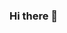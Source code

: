 ### Hi there 👋

<!--
**cyzanfar/cyzanfar** is a ✨ _special_ ✨ repository because its `README.md` (this file) appears on your GitHub profile.

Here are some ideas to get you started:

- 🔭 I’m currently working on helping people find their old 401(k)s at [Beagle Financial](https://meetbeagle.com/)

-->
